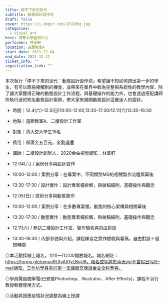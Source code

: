 ```yaml
---
title: 停不下來的世代
subtitle: 動態設計習作坊
draft: false
cover: https://i.imgur.com/JDlB0hg.jpg
categories:
  - visual_art
host: 清華大學藝術中心
performer: 林呈軒
location: 遠距教室A
start_date: 2021-12-04
end_date: 2021-12-11
ticket_info: ""
registration_link: ""
---
```


本次執行「停不下來的世代：動態設計習作坊」希望讓不知如何跨出第一步的學生，有可以簡易接觸到的機會，並帶來在業界中較為完整與系統性的教學內容，除了讓大家獲得正確的動態設計工作流程，與基礎操作的能力外，也會透過搭配講師所執行過的知名動態設計案例，帶大家來揭開動態設計這層迷人的面紗。

- 時間｜12.4(六)-12.5(日)10:00-12:00,13:30-17:30/12.11(六)13:30-16:30
- 地點｜遠距教室A、二棲設計工作室
- 對象｜清大交大學生15名
- 費用｜保證金五百元，全勤退還
- 講師｜二棲設計創辦人、2020金曲視覺總監：林呈軒

- 12.04(六) / 案例分享與設計實作
- 10:00-12:00 / 案例分享：在專案中，不同類型MG的相關製作流程與幕後
- 13:30-17:30 / 設計實作：設計專案檔拆解，與做稿細則、基礎操作與觀念

- 12.05(日) / 技術分享與動態實作
- 10:00-12:00 / 案例分享：在多數專案裡，動態的核心架構與相關幕後
- 13:30-17:30 / 動態實作：動態專案檔拆解，與做稿細則、基礎操作與觀念

- 12.11(六) / 參訪二棲設計工作室，實作驗收與自由對談
- 13:30-16:30 / 內部參訪與介紹，課程練習之實作驗收與看稿，自由對談＋發問時間

◎本活動採線上報名，11/1(一)12:00開放報名。報名網址：https://forms.gle/qmuo9UfvA51yLBoU6，報名成功將於兩天內(不含假日)以E-mail通知，工作坊學員需於第一堂課繳交保證金並全程參與。

◎學員需自備筆電(已安裝Photoshop、Illustrator、After Effects)，課程不另行教授軟體使用方式。

◎活動將因應疫情狀況調整為線上授課


